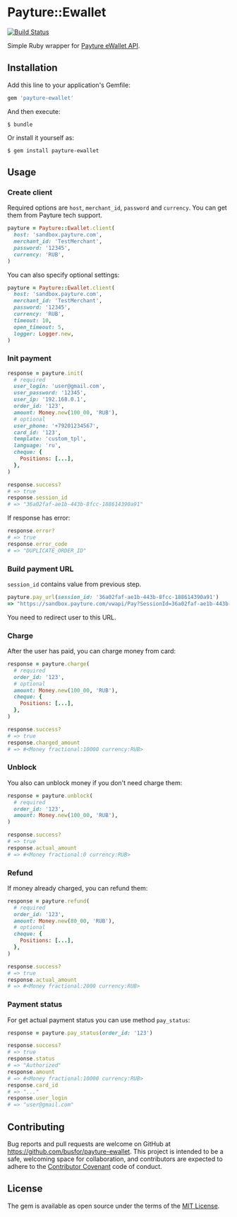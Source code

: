 # Payture::Ewallet

[![Build Status](https://travis-ci.org/busfor/payture-ewallet.svg?branch=master)](https://travis-ci.org/busfor/payture-ewallet)

Simple Ruby wrapper for [Payture eWallet API](http://payture.com/integration/api/#ewallet_).

## Installation

Add this line to your application's Gemfile:

```ruby
gem 'payture-ewallet'
```

And then execute:

    $ bundle

Or install it yourself as:

    $ gem install payture-ewallet

## Usage

### Create client

Required options are `host`, `merchant_id`, `password` and `currency`. You can get them from Payture tech support.

```ruby
payture = Payture::Ewallet.client(
  host: 'sandbox.payture.com',
  merchant_id: 'TestMerchant',
  password: '12345',
  currency: 'RUB',
)
```

You can also specify optional settings:

```ruby
payture = Payture::Ewallet.client(
  host: 'sandbox.payture.com',
  merchant_id: 'TestMerchant',
  password: '12345',
  currency: 'RUB',
  timeout: 10,
  open_timeout: 5,
  logger: Logger.new,
)
```

### Init payment

```ruby
response = payture.init(
  # required
  user_login: 'user@gmail.com',
  user_password: '12345',
  user_ip: '192.168.0.1',
  order_id: '123',
  amount: Money.new(100_00, 'RUB'),
  # optional
  user_phone: '+79201234567',
  card_id: '123',
  template: 'custom_tpl',
  language: 'ru',
  cheque: {
    Positions: [...],
  },
)

response.success?
# => true
response.session_id
# => "36a02faf-ae1b-443b-8fcc-188614390a91"
```

If response has error:

```ruby
response.error?
# => true
response.error_code
# => "DUPLICATE_ORDER_ID"
```

### Build payment URL

`session_id` contains value from previous step.

```ruby
payture.pay_url(session_id: '36a02faf-ae1b-443b-8fcc-188614390a91')
=> "https://sandbox.payture.com/vwapi/Pay?SessionId=36a02faf-ae1b-443b-8fcc-188614390a91"
```

You need to redirect user to this URL.

### Charge

After the user has paid, you can charge money from card:

```ruby
response = payture.charge(
  # required
  order_id: '123',
  # optional
  amount: Money.new(100_00, 'RUB'),
  cheque: {
    Positions: [...],
  },
)

response.success?
# => true
response.charged_amount
# => #<Money fractional:10000 currency:RUB>
```

### Unblock

You also can unblock money if you don't need charge them:

```ruby
response = payture.unblock(
  # required
  order_id: '123',
  amount: Money.new(100_00, 'RUB'),
)

response.success?
# => true
response.actual_amount
# => #<Money fractional:0 currency:RUB>
```

### Refund

If money already charged, you can refund them:

```ruby
response = payture.refund(
  # required
  order_id: '123',
  amount: Money.new(80_00, 'RUB'),
  # optional
  cheque: {
    Positions: [...],
  },
)

response.success?
# => true
response.actual_amount
# => #<Money fractional:2000 currency:RUB>
```

### Payment status

For get actual payment status you can use method `pay_status`:

```ruby
response = payture.pay_status(order_id: '123')

response.success?
# => true
response.status
# => "Authorized"
response.amount
# => #<Money fractional:10000 currency:RUB>
response.card_id
# => "..."
response.user_login
# => "user@gmail.com"
```

## Contributing

Bug reports and pull requests are welcome on GitHub at https://github.com/busfor/payture-ewallet. This project is intended to be a safe, welcoming space for collaboration, and contributors are expected to adhere to the [Contributor Covenant](http://contributor-covenant.org) code of conduct.


## License

The gem is available as open source under the terms of the [MIT License](http://opensource.org/licenses/MIT).

